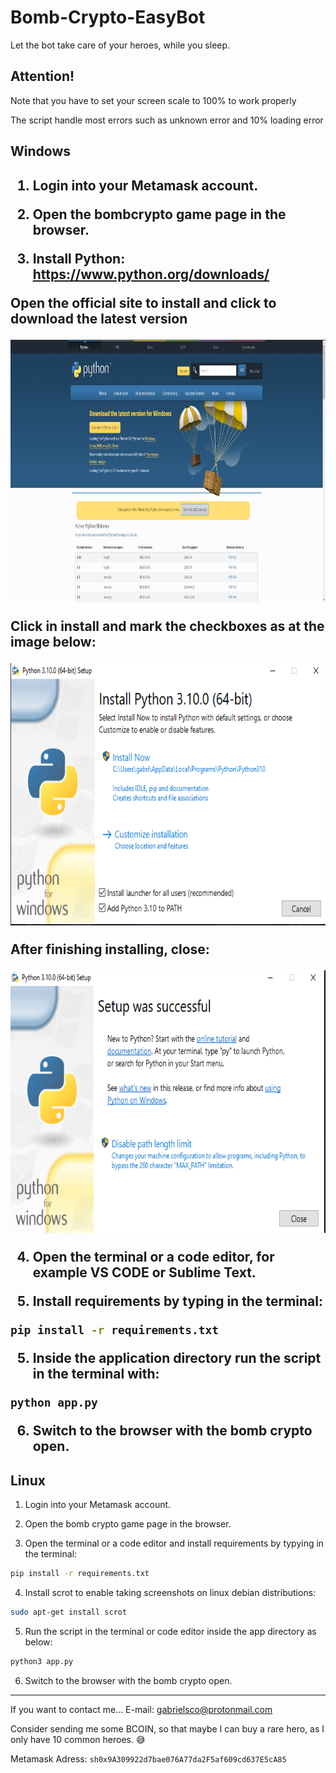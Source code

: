 # Bomb-Crypto-EasyBot
Let the bot take care of your heroes, while you sleep.
<h2>Attention!</h2>
  <p>Note that you have to set your screen scale to 100% to work properly</p>
  <p>The script handle most errors such as unknown error and 10% loading error</p>
  
<h2>Windows<h2>

1. Login into your Metamask account.
  
2. Open the bombcrypto game page in the browser.
  
3. Install Python: https://www.python.org/downloads/
<p>Open the official site to install and click to download the latest version</p>
<img src="images\github_readme\python.PNG" width= 600 height=420/> <br>
<p>Click in install and mark the checkboxes as at the image below:</p>
<img src="images\github_readme\installer-python.PNG" width= 600 height=420/> <br>
  <p>After finishing installing, close:</p>
<img src="images\github_readme\sucessful.PNG" width= 600 height=420/> <br>

4. Open the terminal or a code editor, for example VS CODE or Sublime Text.

4. Install requirements by typing in the terminal:
```sh
pip install -r requirements.txt
```
5. Inside the application directory run the script in the terminal with:
```sh
python app.py
```
6. Switch to the browser with the bomb crypto open.
  
<h2>Linux</h2>
  

1. Login into your Metamask account.
  
2. Open the bomb crypto game page in the browser.
  
3. Open the terminal or a code editor and install requirements by typying in the terminal: <br>
```sh
pip install -r requirements.txt
```
4. Install scrot to enable taking screenshots on linux debian distributions: <br>
```sh
sudo apt-get install scrot
```
  
5. Run the script in the terminal or code editor inside the app directory as below: <br>
```sh
python3 app.py
```
6. Switch to the browser with the bomb crypto open.
 
________________________________________________________________________________________________________
  
If you want to contact me...
  E-mail: gabrielsco@protonmail.com
  
Consider sending me some BCOIN, so that maybe I can buy a rare hero, as I only have 10 common heroes. 😅
  
Metamask Adress: ```sh0x9A309922d7bae076A77da2F5af609cd637E5cA85```
  
